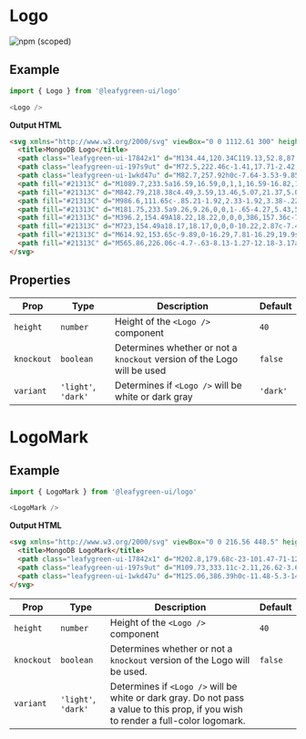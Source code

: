 # Logo

![npm (scoped)](https://img.shields.io/npm/v/@leafygreen-ui/logo.svg)

## Example

```Javascript
import { Logo } from '@leafygreen-ui/logo'

<Logo />
```

**Output HTML**

```HTML
<svg xmlns="http://www.w3.org/2000/svg" viewBox="0 0 1112.61 300" height="40" width="100%">
  <title>MongoDB Logo</title>
  <path class="leafygreen-ui-17842x1" d="M134.44,120.34C119.13,52.8,87.22,34.82,79.08,22.11a144.57,144.57,0,0,1-8.9-17.42c-.43,6-1.22,9.78-6.32,14.33C53.62,28.15,10.13,63.59,6.47,140.33c-3.41,71.55,52.6,115.67,60,120.23,5.69,2.8,12.62.06,16-2.51,27-18.53,63.89-67.93,52-137.71"></path>
  <path class="leafygreen-ui-197s9ut" d="M72.5,222.46c-1.41,17.71-2.42,28-6,38.12,0,0,2.35,16.86,4,34.72h5.84a324.73,324.73,0,0,1,6.37-37.39C75.15,254.19,72.79,238,72.5,222.46Z"></path>
  <path class="leafygreen-ui-1wkd47u" d="M82.7,257.92h0c-7.64-3.53-9.85-20.06-10.19-35.46a725.83,725.83,0,0,0,1.65-76.35c-.4-13.36.19-123.74-3.29-139.9A134.29,134.29,0,0,0,79.08,22.1c8.14,12.72,40.06,30.7,55.36,98.24C146.36,190,109.67,239.27,82.7,257.92Z"></path>
  <path fill="#21313C" d="M1089.7,233.5a16.59,16.59,0,1,1,16.59-16.82,16.38,16.38,0,0,1-16.59,16.82m0-31.68a15.1,15.1,0,1,0,15,15.14,14.85,14.85,0,0,0-15-15.14m4,25.58-4.28-9.23h-3.45v9.23h-2.51v-21h6.19c4.61,0,6.53,2,6.53,5.87,0,3.08-1.45,5-4.15,5.59l4.42,9.51ZM1086.07,216h3.63c2.94,0,4.06-1,4.06-3.68s-1.07-3.59-4.38-3.59h-3.31Z"></path>
  <path fill="#21313C" d="M842.79,218.38c4.49,3.59,13.46,5.07,21.37,5.07,10.25,0,20.3-1.9,30.12-10.77,10-9.09,16.88-23,16.88-45.21,0-21.34-8.12-38.66-24.78-48.8-9.4-5.91-21.58-8.24-35.47-8.24-4,0-8.12.21-10.46,1.27a5.49,5.49,0,0,0-1.93,3c-.42,3.8-.42,32.74-.42,49.85,0,17.54,0,42,.42,45,.22,2.54,1.5,7,4.27,8.87M800.15,100.93c3.63,0,17.43.63,23.85.63,12,0,20.29-.63,42.72-.63,18.8,0,34.62,5.07,45.93,14.78,13.68,11.84,21,28.31,21,48.38,0,28.52-13,45-26.07,54.29-13,9.72-29.91,15.21-54,15.21-12.82,0-34.83-.42-53.2-.63H800c-.86-1.69,1.57-8.28,3.07-8.45,5-.56,6.32-.76,8.62-1.71,3.88-1.59,4.79-3.57,5.22-10.54.64-13.1.43-28.73.43-46.48,0-12.67.21-37.39-.21-45.21-.65-6.54-3.41-8.23-9-9.5a116.24,116.24,0,0,0-12-1.9c-.42-1.27,2.86-7,3.93-8.24"></path>
  <path fill="#21313C" d="M986.6,111.65c-.85.21-1.92,2.33-1.92,3.38-.22,7.61-.43,27.46-.43,41.19a1.36,1.36,0,0,0,1.07,1.06c2.77.21,9.61.43,15.38.43,8.12,0,12.82-1.06,15.38-2.33,6.84-3.38,10-10.78,10-18.8,0-18.38-12.82-25.35-31.83-25.35a57.35,57.35,0,0,0-7.69.42m48.5,84.5c0-18.59-13.68-29.15-38.68-29.15-1.06,0-9-.21-10.89.21-.64.21-1.28.63-1.28,1.06,0,13.31-.22,34.64.43,43.09.43,3.59,3,8.66,6.19,10.14,3.42,1.9,11.11,2.32,16.45,2.32,14.74,0,27.78-8.23,27.78-27.67M948,101.3c1.93,0,7.61.63,22.14.63,13.67,0,24.78-.42,38-.42,16.45,0,39.09,5.92,39.09,30.42,0,12-8.54,21.76-19.65,26.41-.64.21-.64.63,0,.84,15.81,4,29.69,13.73,29.69,32.32,0,18.17-11.32,29.58-27.77,36.76-10,4.44-22.43,5.91-35,5.91-9.61,0-35.37-1-49.69-.84-1.5-.63,1.37-7.4,2.65-8.45a39.38,39.38,0,0,0,9.69-1.52c5.12-1.26,5.73-2.91,6.37-10.52.43-6.55.43-30,.43-46.69,0-22.82.22-38.23,0-45.84-.21-5.91-2.35-7.82-6.41-8.87-3.2-.64-8.54-1.27-12.81-1.9-1.07-1.06,2.22-7.4,3.28-8.24"></path>
  <path fill="#21313C" d="M181.75,233.5a9.26,9.26,0,0,1-.65-4.27,5.43,5.43,0,0,1,.65-2.85,72.58,72.58,0,0,0,8.2-1.67c3.78-.94,5.2-3,5.42-7.82.62-11.39.66-32.76.44-47.78v-.44c0-1.62,0-3.82-2-5.37a42.94,42.94,0,0,0-11.33-5c-1.79-.53-2.78-1.47-2.73-2.57s1.18-2.4,3.51-2.86c6.19-.63,22.41-4.5,28.78-7.44a4.22,4.22,0,0,1,.85,3c0,.66-.1,1.36-.17,2.08-.18,2.12-.38,4.53-.38,6.93a1.58,1.58,0,0,0,2.68.91c12.13-9.51,23-12.9,28.57-12.9,9.17,0,16.31,4.38,21.84,13.4a1.47,1.47,0,0,0,1.24.73,1.42,1.42,0,0,0,1.16-.62c11.15-8.46,22.2-13.51,29.6-13.51,17.48,0,27.93,13.09,27.93,35,0,6.3-.06,14.29-.12,21.74-.05,6.54-.1,12.67-.1,16.91,0,1,1.38,3.88,3.45,4.45,2.56,1.25,6.25,1.89,10.92,2.69l.18,0c.35,1.26-.39,6.15-1.1,7.15-1.16,0-2.76-.1-4.76-.2-3.63-.18-8.61-.43-14.4-.43-11.62,0-17.69.22-23.49.6-.44-1.45-.59-6.13-.06-7.11A61.55,61.55,0,0,0,303,224.7c3.7-1.22,4.77-2.9,5-7.81.09-3.49.76-34.24-.43-41.54-1.1-7.57-6.8-16.43-19.27-16.43-4.63,0-12.1,1.93-19.22,7.33a2.8,2.8,0,0,0-.7,1.81v.15c.84,3.94.84,8.54.84,15.49,0,4,0,8.17-.05,12.34-.05,8.48-.09,16.48.05,22.53,0,4.12,2.49,5.11,4.5,5.9,1.09.24,1.95.45,2.82.65,1.67.41,3.41.83,6,1.24a11.49,11.49,0,0,1-.1,5.32,4.26,4.26,0,0,1-.75,1.81c-6.46-.22-13.09-.41-22.66-.41-2.9,0-7.63.12-11.81.23-3.39.09-6.59.18-8.41.19a8.24,8.24,0,0,1-.64-3.68,6.38,6.38,0,0,1,.67-3.44l2.57-.47c2.24-.4,4.18-.74,6-1.2,3.16-1,4.35-2.72,4.58-6.75.62-9.4,1.1-36.49-.23-43.27-2.26-10.88-8.45-16.4-18.41-16.4-5.83,0-13.2,2.81-19.22,7.32a5.86,5.86,0,0,0-1.77,4.35c0,3.23,0,7.07,0,11.19,0,13.6-.09,30.53.24,37.85.2,2.26,1,4.94,5.23,5.92.93.27,2.53.53,4.39.84,1.07.18,2.24.37,3.45.59a15.16,15.16,0,0,1-.57,7.15c-1.86,0-4.15-.12-6.77-.23-4-.18-9-.4-14.65-.4-6.68,0-11.33.22-15.06.4-2.51.12-4.68.22-6.85.23"></path>
  <path fill="#21313C" d="M396.2,154.49A18.22,18.22,0,0,0,386,157.36c-7.42,4.51-11.2,13.52-11.2,26.76,0,24.78,12.41,42.09,30.18,42.09A19,19,0,0,0,418,221.6c5.46-4.45,8.36-13.55,8.36-26.29,0-24.41-12.13-40.82-30.18-40.82m3.42,80.91c-32.1,0-43.53-23.55-43.53-45.58,0-15.39,6.29-27.42,18.7-35.77a57.11,57.11,0,0,1,28.89-8.54c24.49,0,41.6,17.61,41.6,42.84,0,17.14-6.83,30.68-19.76,39.14-6.21,3.8-17,7.91-25.9,7.91"></path>
  <path fill="#21313C" d="M723,154.49a18.17,18.17,0,0,0-10.22,2.87c-7.42,4.51-11.2,13.52-11.2,26.76,0,24.78,12.41,42.09,30.18,42.09a19,19,0,0,0,13.06-4.61c5.46-4.45,8.35-13.55,8.35-26.29,0-24.41-12.12-40.82-30.17-40.82m3.42,80.91c-32.1,0-43.53-23.55-43.53-45.57,0-15.41,6.29-27.43,18.71-35.78a57,57,0,0,1,28.88-8.54c24.49,0,41.6,17.62,41.6,42.83,0,17.16-6.83,30.69-19.76,39.14-6.21,3.81-17,7.92-25.9,7.92"></path>
  <path fill="#21313C" d="M614.92,153.65c-9.89,0-16.29,7.81-16.29,19.9s5.51,26.46,21,26.46c2.66,0,7.48-1.18,9.87-3.81,3.6-3.31,6-10.15,6-17.37,0-15.77-7.68-25.18-20.53-25.18m-1.28,83.44a16.29,16.29,0,0,0-8,2c-7.83,5-11.46,10-11.46,15.81,0,5.44,2.11,9.77,6.65,13.61,5.5,4.66,12.92,6.93,22.67,6.93,19.19,0,27.79-10.32,27.79-20.54,0-7.12-3.57-11.89-10.92-14.59-5.66-2.07-15.12-3.21-26.7-3.21m1.28,49c-11.52,0-19.82-2.43-26.91-7.89-6.9-5.32-10-13.22-10-18.68a14.61,14.61,0,0,1,3.78-9.5c2-2.28,6.65-6.55,17.4-13.94a.92.92,0,0,0,.56-.85.89.89,0,0,0-.68-.88c-8.85-3.39-11.52-9-12.33-12,0-.11,0-.28-.09-.47-.25-1.18-.49-2.3,1.12-3.45,1.24-.88,3.22-2.06,5.34-3.31a71.89,71.89,0,0,0,8.59-5.59,1.41,1.41,0,0,0-.36-2.2c-13.1-4.4-19.7-14.13-19.7-29a28.83,28.83,0,0,1,12.1-23.73c5.27-4.17,18.5-9.18,27.07-9.18h.5c8.81.21,13.78,2.06,20.66,4.6a32.84,32.84,0,0,0,12.22,1.94c7.29,0,10.48-2.31,13.22-5a11.47,11.47,0,0,1,.7,3.78,14.22,14.22,0,0,1-2.38,8.68c-1.49,2.07-5,3.57-8.21,3.57-.33,0-.65,0-1-.05a26.94,26.94,0,0,1-5-.83l-.82.29c-.26.38-.09.8.12,1.34a1.7,1.7,0,0,1,.12.33,58.52,58.52,0,0,1,1.19,8.1c0,15.55-6.13,22.32-12.76,27.34a43.56,43.56,0,0,1-22,8.52h0c-.17,0-1,.07-2.56.21-1,.09-2.3.21-2.49.21l-.19,0c-1.44.4-5.2,2.19-5.2,5.52,0,2.76,1.7,6.19,9.83,6.81l5.26.37c10.72.75,24.11,1.68,30.41,3.81a21.06,21.06,0,0,1,14.07,20.27c0,13.95-9.92,27.07-26.53,35.09a57.66,57.66,0,0,1-25.09,5.63"></path>
  <path fill="#21313C" d="M565.86,226.06c-4.7-.63-8.13-1.27-12.18-3.17a5.6,5.6,0,0,1-1.5-3c-.43-6.55-.43-25.56-.43-38,0-10.15-1.7-19-6-25.35-5.13-7.19-12.39-11.41-21.79-11.41-8.33,0-19.44,5.7-28.62,13.52-.22.21-1.63,1.55-1.6-.53s.35-6.3.55-9a4.63,4.63,0,0,0-1.4-3.92c-6,3-22.83,7-29.06,7.61-4.54.88-5.69,5.25-.84,6.76l.07,0a41.46,41.46,0,0,1,11,4.84c1.92,1.48,1.71,3.59,1.71,5.28.21,14.15.21,35.91-.43,47.74-.21,4.65-1.5,6.34-4.92,7.19l.32-.11a66.46,66.46,0,0,1-7.91,1.48c-1.07,1.05-1.07,7.18,0,8.45,2.14,0,13-.63,22-.63,12.38,0,18.79.63,22,.63,1.29-1.48,1.71-7.18.86-8.45a45,45,0,0,1-8.77-1.27c-3.41-.84-4.27-2.54-4.48-6.33-.42-9.94-.42-31.06-.42-45.43,0-4,1.06-5.91,2.34-7,4.27-3.8,11.33-6.33,17.52-6.33,6,0,10,1.9,13,4.43A18.1,18.1,0,0,1,533,176c.85,8,.63,24.09.63,38,0,7.61-.63,9.52-3.41,10.36-1.28.63-4.7,1.27-8.76,1.69-1.28,1.27-.86,7.18,0,8.45,5.55,0,12-.63,21.36-.63,11.75,0,19.23.63,22.22.63,1.28-1.48,1.71-7,.86-8.45"></path>
</svg>
```

## Properties

| Prop       | Type                | Description                                                             | Default  |
| ---------- | ------------------- | ----------------------------------------------------------------------- | -------- |
| `height`   | `number`            | Height of the `<Logo />` component                                      | `40`     |
| `knockout` | `boolean`           | Determines whether or not a `knockout` version of the Logo will be used | `false`  |
| `variant`  | `'light'`, `'dark'` | Determines if `<Logo />` will be white or dark gray                     | `'dark'` |

# LogoMark

## Example

```Javascript
import { LogoMark } from '@leafygreen-ui/logo'

<LogoMark />
```

**Output HTML**

```HTML
<svg xmlns="http://www.w3.org/2000/svg" viewBox="0 0 216.56 448.5" height="40" width="auto">
  <title>MongoDB LogoMark</title>
  <path class="leafygreen-ui-17842x1" d="M202.8,179.68c-23-101.47-71-128.49-83.18-147.59C113,21.7,106.25,5.91,106.25,5.91c-.66,9-1.83,14.7-9.51,21.54C81.36,41.16,16,94.42,10.51,209.72c-5.12,107.5,79,173.8,90.18,180.65,8.54,4.2,19,.08,24-3.77,40.54-27.84,96-102.07,78.06-206.92"></path>
  <path class="leafygreen-ui-197s9ut" d="M109.73,333.11c-2.11,26.62-3.63,42.11-9,57.29,0,0,3.54,25.33,6,52.17l8.77,0a488.62,488.62,0,0,1,9.57-56.2C113.71,380.8,110.16,356.46,109.73,333.11Z"></path>
  <path class="leafygreen-ui-1wkd47u" d="M125.06,386.39h0c-11.48-5.3-14.8-30.13-15.31-53.28A1090.8,1090.8,0,0,0,112.2,218.4c-.6-20.07.3-185.92-4.94-210.2,2.12,4.75,7.24,15.91,12.36,23.88,12.23,19.11,60.19,46.13,83.17,147.61C220.7,284.27,165.57,358.37,125.06,386.39Z"></path>
</svg>
```

| Prop       | Type                | Description                                                                                                                         | Default |
| ---------- | ------------------- | ----------------------------------------------------------------------------------------------------------------------------------- | ------- |
| `height`   | `number`            | Height of the `<Logo />` component                                                                                                  | `40`    |
| `knockout` | `boolean`           | Determines whether or not a `knockout` version of the Logo will be used.                                                            | `false` |
| `variant`  | `'light'`, `'dark'` | Determines if `<Logo />` will be white or dark gray. Do not pass a value to this prop, if you wish to render a full-color logomark. |         |
